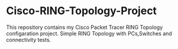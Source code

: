 # Cisco-RING-Topology-Project
This repository contains my Cisco Packet Tracer RING Topology configaration project.
Simple RING Topology with PCs,Switches and connectivity tests.
